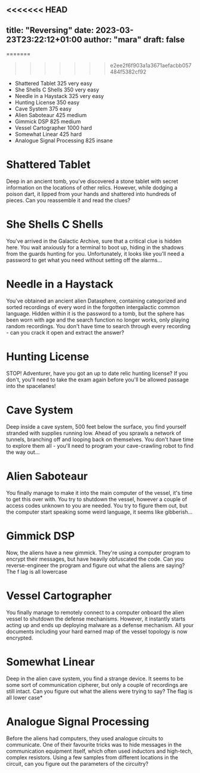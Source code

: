 <<<<<<< HEAD
---
title: "Reversing"
date: 2023-03-23T23:22:12+01:00
author: "mara"
draft: false
---

=======
>>>>>>> e2ee2f6f903a1a3671aefacbb057484f5382cf92
* Shattered Tablet 325 very easy
* She Shells C Shells 350 very easy
* Needle in a Haystack 325 very easy
* Hunting License 350 easy
* Cave System 375 easy
* Alien Saboteaur 425 medium
* Gimmick DSP 825 medium
* Vessel Cartographer 1000 hard
* Somewhat Linear 425 hard
* Analogue Signal Processing 825 insane
 
# Shattered Tablet
Deep in an ancient tomb, you've discovered a stone tablet with secret information on the locations of other relics. However, while dodging a poison dart, it lipped from your hands and shattered into hundreds of pieces. Can you reassemble it and read the clues?

# She Shells C Shells
You've arrived in the Galactic Archive, sure that a critical clue is hidden here. You wait anxiously for a terminal to boot up, hiding in the shadows from the guards hunting for you. Unfortunately, it looks like you'll need a password to get what you need without setting off the alarms...

# Needle in a Haystack
You've obtained an ancient alien Datasphere, containing categorized and sorted recordings of every word in the forgotten intergalactic common language. Hidden within it is the password to a tomb, but the sphere has been worn with age and the search function no longer works, only playing random recordings. You don't have time to search through every recording - can you crack it open and extract the answer?

# Hunting License
STOP! Adventurer, have you got an up to date relic hunting license? If you don't, you'll need to take the exam again before you'll be allowed passage into the spacelanes!

# Cave System
Deep inside a cave system, 500 feet below the surface, you find yourself stranded with supplies running low. Ahead of you sprawls a network of tunnels, branching off and looping back on themselves. You don't have time to explore them all - you'll need to program your cave-crawling robot to find the way out...

# Alien Saboteaur
You finally manage to make it into the main computer of the vessel, it's time to get this over with. You try to shutdown the vessel, however a couple of access codes unknown to you are needed. You try to figure them out, but the computer start speaking some weird language, it seems like gibberish...

# Gimmick DSP
Now, the aliens have a new gimmick. They're using a computer program to encrypt their messages, but have heavily obfuscated the code. Can you reverse-engineer the program and figure out what the aliens are saying? The f lag is all lowercase

# Vessel Cartographer
You finally manage to remotely connect to a computer onboard the alien vessel to shutdown the defense mechanisms. However, it instantly starts acting up and ends up deploying malware as a defense mechanism. All your documents including your hard earned map of the vessel topology is now encrypted.

# Somewhat Linear
Deep in the alien cave system, you find a strange device. It seems to be some sort of communication cipherer, but only a couple of recordings are still intact. Can you figure out what the aliens were trying to say? The flag is all lower case*

# Analogue Signal Processing
Before the aliens had computers, they used analogue circuits to communicate. One of their favourite tricks was to hide messages in the communication equipment itself, which often used inductors and high-tech, complex resistors. Using a few samples from different locations in the circuit, can you figure out the parameters of the circuitry?